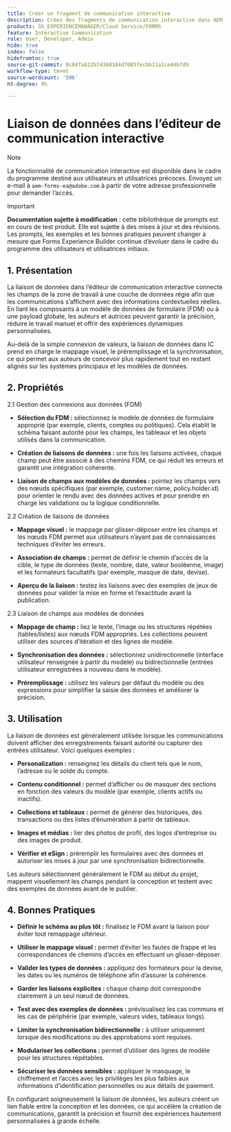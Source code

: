 ```yaml
---
title: Créer un fragment de communication interactive
description: Créez des fragments de communication interactive dans AEM Forms pour créer des blocs de contenu modulaires réutilisables qui garantissent la cohérence, gagnent du temps et prennent en charge les communications personnalisées basées sur les données.
products: SG_EXPERIENCEMANAGER/Cloud Service/FORMS
feature: Interactive Communication
role: User, Developer, Admin
hide: true
index: false
hidefromtoc: true
source-git-commit: 0c84fa812b74368184d7085fecbb11a1ce4dbfd9
workflow-type: tm+mt
source-wordcount: '596'
ht-degree: 9%

---
```



# Liaison de données dans l’éditeur de communication interactive

>[!NOTE]
>
> La fonctionnalité de communication interactive est disponible dans le cadre du programme destiné aux utilisateurs et utilisatrices précoces. Envoyez un e-mail à `aem-forms-ea@adobe.com` à partir de votre adresse professionnelle pour demander l’accès.

>[!IMPORTANT]
>
> **Documentation sujette à modification** : cette bibliothèque de prompts est en cours de test produit. Elle est sujette à des mises à jour et des révisions. Les prompts, les exemples et les bonnes pratiques peuvent changer à mesure que Forms Experience Builder continue d’évoluer dans le cadre du programme des utilisateurs et utilisatrices initiaux.

## &#x200B;1. Présentation

La liaison de données dans l’éditeur de communication interactive connecte les champs de la zone de travail à une couche de données régie afin que les communications s’affichent avec des informations contextuelles réelles. En liant les composants à un modèle de données de formulaire (FDM) ou à une payload globale, les auteurs et autrices peuvent garantir la précision, réduire le travail manuel et offrir des expériences dynamiques personnalisées.

Au-delà de la simple connexion de valeurs, la liaison de données dans IC prend en charge le mappage visuel, le préremplissage et la synchronisation, ce qui permet aux auteurs de concevoir plus rapidement tout en restant alignés sur les systèmes principaux et les modèles de données.

## &#x200B;2. Propriétés

2.1 Gestion des connexions aux données (FDM)

- **Sélection du FDM :** sélectionnez le modèle de données de formulaire approprié (par exemple, clients, comptes ou politiques). Cela établit le schéma faisant autorité pour les champs, les tableaux et les objets utilisés dans la communication.

- **Création de liaisons de données :** une fois les liaisons activées, chaque champ peut être associé à des chemins FDM, ce qui réduit les erreurs et garantit une intégration cohérente.

- **Liaison de champs aux modèles de données :** pointez les champs vers des nœuds spécifiques (par exemple, customer.name, policy.holder.id) pour orienter le rendu avec des données actives et pour prendre en charge les validations ou la logique conditionnelle.

2.2 Création de liaisons de données

- **Mappage visuel :** le mappage par glisser-déposer entre les champs et les nœuds FDM permet aux utilisateurs n’ayant pas de connaissances techniques d’éviter les erreurs.

- **Association de champs :** permet de définir le chemin d’accès de la cible, le type de données (texte, nombre, date, valeur booléenne, image) et les formateurs facultatifs (par exemple, masque de date, devise).

- **Aperçu de la liaison :** testez les liaisons avec des exemples de jeux de données pour valider la mise en forme et l’exactitude avant la publication.

2.3 Liaison de champs aux modèles de données

- **Mappage de champ :** liez le texte, l’image ou les structures répétées (tables/listes) aux nœuds FDM appropriés. Les collections peuvent utiliser des sources d’itération et des lignes de modèle.

- **Synchronisation des données :** sélectionnez unidirectionnelle (interface utilisateur renseignée à partir du modèle) ou bidirectionnelle (entrées utilisateur enregistrées à nouveau dans le modèle).

- **Préremplissage :** utilisez les valeurs par défaut du modèle ou des expressions pour simplifier la saisie des données et améliorer la précision.

## &#x200B;3. Utilisation

La liaison de données est généralement utilisée lorsque les communications doivent afficher des enregistrements faisant autorité ou capturer des entrées utilisateur. Voici quelques exemples :

- **Personalization :** renseignez les détails du client tels que le nom, l’adresse ou le solde du compte.

- **Contenu conditionnel :** permet d’afficher ou de masquer des sections en fonction des valeurs du modèle (par exemple, clients actifs ou inactifs).

- **Collections et tableaux :** permet de générer des historiques, des transactions ou des listes d’énumération à partir de tableaux.

- **Images et médias :** lier des photos de profil, des logos d’entreprise ou des images de produit.

- **Vérifier et eSign :** préremplir les formulaires avec des données et autoriser les mises à jour par une synchronisation bidirectionnelle.

Les auteurs sélectionnent généralement le FDM au début du projet, mappent visuellement les champs pendant la conception et testent avec des exemples de données avant de le publier.

## &#x200B;4. Bonnes Pratiques

- **Définir le schéma au plus tôt :** finalisez le FDM avant la liaison pour éviter tout remappage ultérieur.

- **Utiliser le mappage visuel :** permet d’éviter les fautes de frappe et les correspondances de chemins d’accès en effectuant un glisser-déposer.

- **Valider les types de données :** appliquez des formateurs pour la devise, les dates ou les numéros de téléphone afin d’assurer la cohérence.

- **Garder les liaisons explicites :** chaque champ doit correspondre clairement à un seul nœud de données.

- **Test avec des exemples de données :** prévisualisez les cas communs et les cas de périphérie (par exemple, valeurs vides, tableaux longs).

- **Limiter la synchronisation bidirectionnelle :** à utiliser uniquement lorsque des modifications ou des approbations sont requises.

- **Modulariser les collections :** permet d’utiliser des lignes de modèle pour les structures répétables.

- **Sécuriser les données sensibles :** appliquer le masquage, le chiffrement et l’accès avec les privilèges les plus faibles aux informations d’identification personnelles ou aux détails de paiement.

En configurant soigneusement la liaison de données, les auteurs créent un lien fiable entre la conception et les données, ce qui accélère la création de communications, garantit la précision et fournit des expériences hautement personnalisées à grande échelle.